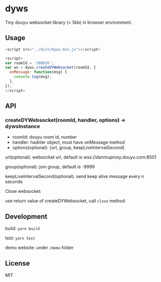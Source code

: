 # dyws

Tiny douyu websocket library (< 5kb) in browser environment.

## Usage

```javascript
<script src="../dist/dyws.min.js"></script>

<script>
var roomId = '288016';
var ws = dyws.createDYWebsocket(roomId, {
  onMessage: function(msg) {
    console.log(msg);
  },
});
</script>
```

## API

### createDYWebsocket(roomId, handler, options) -> dywsInstance

- roomId: douyu room id, number
- handler: hadnler object, must have onMessage method
- options(optional): {url, group, keepLiveIntervalSecond}

url(optional): websocket url, default is wss://danmuproxy.douyu.com:8501

group(optional): join group, default is -9999

keepLiveIntervalSecond(optional): send keep alive message every n seconds

Close websocket:

use return value of createDYWebsocket, call `close` method

## Development

build: `yarn build`

test: `yarn test`

demo website: under `/demo` folder

## License

MIT
